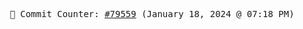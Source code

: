 <p align="center">
    <samp>
        📮 Commit Counter: <a href="https://github.com/Javascript-void0/Javascript-void0/commits/main">#79559</a> (January 18, 2024 @ 07:18 PM)
    </samp>
</p>